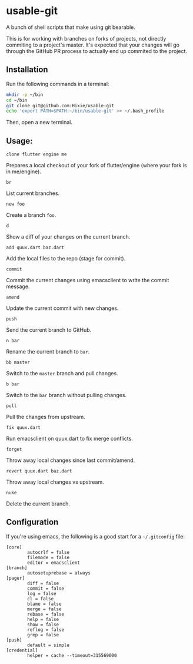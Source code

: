 # usable-git
A bunch of shell scripts that make using git bearable.

This is for working with branches on forks of projects, not directly commiting to
a project's master. It's expected that your changes will go through the
GitHub PR process to actually end up commited to the project.

## Installation

Run the following commands in a terminal:

```bash
mkdir -p ~/bin
cd ~/bin
git clone git@github.com:Hixie/usable-git
echo 'export PATH=$PATH:~/bin/usable-git' >> ~/.bash_profile
```

Then, open a new terminal.

## Usage:

`clone flutter engine me`

  Prepares a local checkout of your fork of flutter/engine (where your
  fork is in me/engine).


`br`

  List current branches.


`new foo`

  Create a branch `foo`.


`d`

  Show a diff of your changes on the current branch.


`add quux.dart baz.dart`

  Add the local files to the repo (stage for commit).


`commit`

  Commit the current changes using emacsclient to write the commit message.


`amend`

  Update the current commit with new changes.


`push`

  Send the current branch to GitHub.


`n bar`

  Rename the current branch to `bar`.


`bb master`

  Switch to the `master` branch and pull changes.


`b bar`

  Switch to the `bar` branch without pulling changes.


`pull`

  Pull the changes from upstream.


`fix quux.dart`

  Run emacsclient on quux.dart to fix merge conflicts.


`forget`

  Throw away local changes since last commit/amend.


`revert quux.dart baz.dart`

  Throw away local changes vs upstream.


`nuke`

  Delete the current branch.

## Configuration

If you're using emacs, the following is a good start for a `~/.gitconfig` file:

```
[core]
        autocrlf = false
        filemode = false
        editor = emacsclient
[branch]
        autosetuprebase = always
[pager]
       	diff = false
        commit = false
        log = false
        cl = false
        blame = false
        merge = false
        rebase = false
        help = false
        show = false
        reflog = false
        grep = false
[push]
        default = simple
[credential]
        helper = cache --timeout=315569000
```
